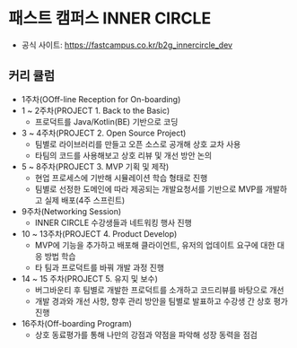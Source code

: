 # 패스트 캠퍼스 INNER CIRCLE

 - 공식 사이트: https://fastcampus.co.kr/b2g_innercircle_dev

## 커리 큘럼

 - 1주차(OOff-line Reception for On-boarding)
 - 1 ~ 2주차(PROJECT 1. Back to the Basic)
    - 프로덕트를 Java/Kotlin(BE) 기반으로 코딩
 - 3 ~ 4주차(PROJECT 2. Open Source Project)
    - 팀별로 라이브러리를 만들고 오픈 소스로 공개해 상호 교차 사용
    - 타팀의 코드를 사용해보고 상호 리뷰 및 개선 방안 논의
 - 5 ~ 8주차(PROJECT 3. MVP 기획 및 제작)
    - 현업 프로세스에 기반해 시뮬레이션 학습 형태로 진행
    - 팀별로 선정한 도메인에 따라 제공되는 개발요청서를 기반으로 MVP를 개발하고 실제 배포(4주 스프린트)
 - 9주차(Networking Session)
    - INNER CIRCLE 수강생들과 네트워킹 행사 진행
 - 10 ~ 13주차(PROJECT 4. Product Develop)
    - MVP에 기능을 추가하고 배포해 클라이언트, 유저의 업데이트 요구에 대한 대응 방법 학습
    - 타 팀과 프로덕트를 바꿔 개발 과정 진행
 - 14 ~ 15 주차(PROJECT 5. 유지 및 보수)
    - 버그바운티 후 팀별로 개발한 프로덕트를 소개하고 코드리뷰를 바탕으로 개선
    - 개발 경과와 개선 사항, 향후 관리 방안을 팀별로 발표하고 수강생 간 상호 평가 진행
 - 16주차(Off-boarding Program)
    - 상호 동료평가를 통해 나만의 강점과 약점을 파악해 성장 동력을 점검